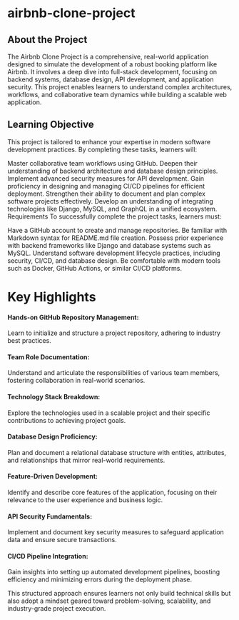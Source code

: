 # airbnb-clone-project

## About the Project

The Airbnb Clone Project is a comprehensive, real-world application designed to simulate the development of a robust booking platform like Airbnb. It involves a deep dive into full-stack development, focusing on backend systems, database design, API development, and application security. This project enables learners to understand complex architectures, workflows, and collaborative team dynamics while building a scalable web application.

## Learning Objective

This project is tailored to enhance your expertise in modern software development practices. By completing these tasks, learners will:

Master collaborative team workflows using GitHub.
Deepen their understanding of backend architecture and database design principles.
Implement advanced security measures for API development.
Gain proficiency in designing and managing CI/CD pipelines for efficient deployment.
Strengthen their ability to document and plan complex software projects effectively.
Develop an understanding of integrating technologies like Django, MySQL, and GraphQL in a unified ecosystem.
Requirements
To successfully complete the project tasks, learners must:

Have a GitHub account to create and manage repositories.
Be familiar with Markdown syntax for README.md file creation.
Possess prior experience with backend frameworks like Django and database systems such as MySQL.
Understand software development lifecycle practices, including security, CI/CD, and database design.
Be comfortable with modern tools such as Docker, GitHub Actions, or similar CI/CD platforms.

# Key Highlights

  #### Hands-on GitHub Repository Management:
  Learn to initialize and structure a project repository, adhering to industry best practices.
  
  #### Team Role Documentation:
  Understand and articulate the responsibilities of various team members, fostering collaboration in real-world scenarios.
  
  #### Technology Stack Breakdown:
  Explore the technologies used in a scalable project and their specific contributions to achieving project goals.
  
  #### Database Design Proficiency:
  Plan and document a relational database structure with entities, attributes, and relationships that mirror real-world requirements.
  
  #### Feature-Driven Development:
  Identify and describe core features of the application, focusing on their relevance to the user experience and business logic.
  
  #### API Security Fundamentals:
  Implement and document key security measures to safeguard application data and ensure secure transactions.
  
  #### CI/CD Pipeline Integration:
  Gain insights into setting up automated development pipelines, boosting efficiency and minimizing errors during the deployment phase.

This structured approach ensures learners not only build technical skills but also adopt a mindset geared toward problem-solving, scalability, and industry-grade project execution.
